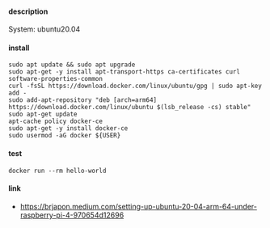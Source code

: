 #### description

System: ubuntu20.04

#### install

```
sudo apt update && sudo apt upgrade
sudo apt-get -y install apt-transport-https ca-certificates curl software-properties-common
curl -fsSL https://download.docker.com/linux/ubuntu/gpg | sudo apt-key add -
sudo add-apt-repository "deb [arch=arm64] https://download.docker.com/linux/ubuntu $(lsb_release -cs) stable"
sudo apt-get update
apt-cache policy docker-ce
sudo apt-get -y install docker-ce
sudo usermod -aG docker ${USER}
```

#### test

```
docker run --rm hello-world
```

#### link

- https://brjapon.medium.com/setting-up-ubuntu-20-04-arm-64-under-raspberry-pi-4-970654d12696





